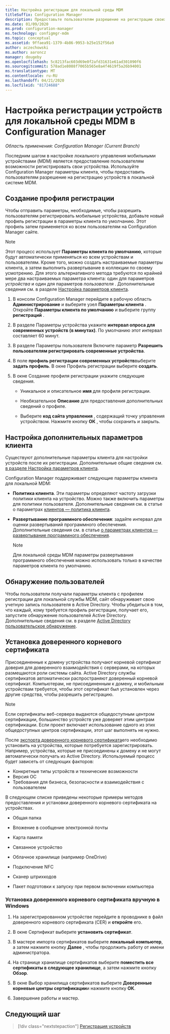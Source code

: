 ```yaml
---
title: Настройка регистрации для локальной среды MDM
titleSuffix: Configuration Manager
description: Предоставьте пользователям разрешение на регистрацию своих устройств для локального управления мобильными устройствами (MDM) в Configuration Manager.
ms.date: 01/09/2020
ms.prod: configuration-manager
ms.technology: configmgr-mdm
ms.topic: conceptual
ms.assetid: 9ffaea91-1379-4b86-9953-b25e152f56a9
author: aczechowski
ms.author: aaroncz
manager: dougeby
ms.openlocfilehash: 5c8213fac603d69e0f2afd31631e61ad301090f6
ms.sourcegitcommit: 578ad1e8088f7065b565e8a4f4619f5a26b94001
ms.translationtype: MT
ms.contentlocale: ru-RU
ms.lasthandoff: 04/21/2020
ms.locfileid: "81724688"
---
```

# <a name="set-up-device-enrollment-for-on-premises-mdm-in-configuration-manager"></a>Настройка регистрации устройств для локальной среды MDM в Configuration Manager

*Область применения: Configuration Manager (Current Branch)*

Последним шагом в настройке локального управления мобильными устройствами (MDM) является предоставление пользователям возможности регистрировать свои устройства. Используйте Configuration Manager параметры клиента, чтобы предоставить пользователям разрешение на регистрацию устройств в локальной системе MDM.

## <a name="create-an-enrollment-profile"></a><a name="bkmk_createProf"></a> Создание профиля регистрации

Чтобы отправить параметры, необходимые, чтобы разрешить пользователям регистрировать мобильные устройства, добавьте новый профиль регистрации в параметры клиента по умолчанию. Этот профиль затем применяется ко всем пользователям на Configuration Manager сайте.

> [!NOTE]
> Этот процесс использует **Параметры клиента по умолчанию**, которые будут автоматически применяться ко всем устройствам и пользователям. Кроме того, можно создать настраиваемые параметры клиента, а затем выполнить развертывание в коллекции по своему усмотрению. Для этого альтернативного метода требуются по крайней мере два настраиваемых параметра клиента: один для параметров *устройства* и один для параметров *пользователя* . Дополнительные сведения см. в разделе [Настройка параметров клиента](../../core/clients/deploy/configure-client-settings.md).

1. В консоли Configuration Manager перейдите в рабочую область **Администрирование** и выберите узел **Параметры клиента** . Откройте **Параметры клиента по умолчанию** и выберите группу **регистраций** .

1. В разделе Параметры устройства укажите **интервал опроса для современных устройств (в минутах)**. По умолчанию этот интервал составляет 60 минут.

1. В разделе Параметры пользователя Включите параметр **Разрешить пользователям регистрировать современные устройства**.

1. В поле **профиль регистрации современных устройств**выберите **задать профиль**. В окне Профиль регистрации выберите **создать**.

1. В окне Создание профиля регистрации укажите следующие сведения.

    - Уникальное и описательное **имя** для профиля регистрации.

    - Необязательное **Описание** для предоставления дополнительных сведений о профиле.

    - Выберите **код сайта управления** , содержащий точку управления устройством. Нажмите кнопку **ОК** , чтобы сохранить и закрыть.

## <a name="configure-additional-client-settings"></a><a name="bkmk_addClient"></a>Настройка дополнительных параметров клиента

Существуют дополнительные параметры клиента для настройки устройств после их регистрации. Дополнительные общие сведения см. [в разделе Настройка параметров клиента](../../core/clients/deploy/configure-client-settings.md).

Configuration Manager поддерживает следующие параметры клиента для локальной MDM:

- **Политика клиента**. Эти параметры определяют частоту загрузки политики клиента на устройство. Можно также включить параметры для политики пользователя. Дополнительные сведения см. в статье о параметрах [клиентов — политика клиента](../../core/clients/deploy/about-client-settings.md#client-policy).

- **Развертывание программного обеспечения**: задайте интервал для оценки развертываний программного обеспечения. Дополнительные сведения см. в статье [о параметрах клиентов — развертывание программного обеспечения](../../core/clients/deploy/about-client-settings.md#software-deployment).

    > [!NOTE]
    > Для локальной среды MDM параметры развертывания программного обеспечения можно использовать только в качестве параметров клиента по умолчанию.

## <a name="discover-users"></a><a name="bkmk_enableUsers"></a>Обнаружение пользователей

Чтобы пользователи получали параметры клиента с профилем регистрации для локальной службы MDM, сайт обнаруживает свою учетную запись пользователя в Active Directory. Чтобы убедиться в том, что каждый, кому требуется профиль регистрации, получает его, запустите обнаружение пользователей Active Directory. Дополнительные сведения см. в разделе [Active Directory пользовательское обнаружение](../../core/servers/deploy/configure/about-discovery-methods.md#bkmk_aboutUser).

## <a name="install-the-trusted-root-certificate"></a><a name="bkmk_storeCert"></a>Установка доверенного корневого сертификата

Присоединенные к домену устройства получают корневой сертификат доверия для доверенного взаимодействия с серверами, на которых размещаются роли системы сайта. Active Directory службы сертификатов автоматически распространяют доверенный корневой сертификат. Компьютерам, не присоединенным к домену, и мобильным устройствам требуется, чтобы этот сертификат был установлен через другие средства, чтобы разрешить регистрацию.

> [!NOTE]
> Если сертификаты веб-сервера выдаются общедоступным центром сертификации, большинство устройств уже доверяет этим центрам сертификации. Если проект включает использование одного из этих общедоступных центров сертификации, этот шаг выполнять не нужно.

После [экспорта доверенного корневого сертификата](set-up-certificates-on-premises-mdm.md#bkmk_exportCert)его необходимо установить на устройства, которые потребуется зарегистрировать. Например, устройства, которые не присоединены к домену и не могут автоматически получать из Active Directory. Используемый процесс будет зависеть от следующих факторов:

- Конкретные типы устройств и технические возможности
- Версия ОС
- Требования для бизнеса, безопасности и взаимодействия с пользователем

В следующем списке приведены некоторые примеры методов предоставления и установки доверенного корневого сертификата на устройствах.

- Общая папка

- Вложение в сообщение электронной почты

- Карта памяти

- Связанное устройство

- Облачное хранилище (например OneDrive)

- Подключение NFC

- Сканер штрихкодов

- Пакет подготовки к запуску при первом включении компьютера

### <a name="manually-install-the-trusted-root-certificate-in-windows"></a>Установка доверенного корневого сертификата вручную в Windows

1. На зарегистрированном устройстве перейдите в проводнике в файл доверенного корневого сертификата (CER) и **откройте** его.

1. В окне Сертификат выберите **установить сертификат**.

1. В мастере импорта сертификатов выберите **локальный компьютер**, а затем нажмите кнопку **Далее** , чтобы продолжить работу от имени администратора.

1. На странице хранилище сертификатов выберите **поместить все сертификаты в следующее хранилище**, а затем нажмите кнопку **Обзор**.

1. В окне Выбор хранилища сертификатов выберите **Доверенные корневые центры сертификации**и нажмите кнопку **ОК**.

1. Завершение работы и мастер.

## <a name="next-step"></a>Следующий шаг

> [!div class="nextstepaction"]
> [Регистрация устройств](../deploy-use/enroll-devices-on-premises-mdm.md)
